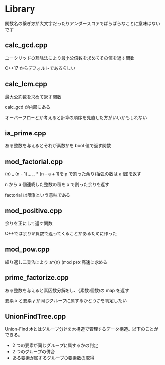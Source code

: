 # Library

関数名の繋ぎ方が大文字だったりアンダースコアでばらばらなことに意味はないです

## calc_gcd.cpp

ユークリッドの互除法により最小公倍数を求めてその値を返す関数

C++17 からデフォルトであるらしい

## calc_lcm.cpp

最大公約数を求めて返す関数

calc_gcd が内部にある

オーバーフローとか考えると計算の順序を見直した方がいいかもしれない

## is_prime.cpp

ある整数を与えるとそれが素数かを bool 値で返す関数

## mod_factorial.cpp

(n) _ (n - 1) _ ... \* (n - a + 1)を p で割った余り(括弧の数は a 個)を返す

n から a 個連続した整数の積を p で割った余りを返す

factorial は階乗という意味である

## mod_positive.cpp

余りを正にして返す関数

C++では余りが負数で返ってくることがあるために作った

## mod_pow.cpp

繰り返し二乗法により a^{n} (mod p)を高速に求める

## prime_factorize.cpp

ある整数を与えると素因数分解をし、{素数:個数}の map を返す

要素 x と要素 y が同じグループに属するかどうかを判定したい

## UnionFindTree.cpp

Union-Find 木とはグループ分けを木構造で管理するデータ構造。以下のことができる。

- 2 つの要素が同じグループに属するかの判定
- 2 つのグループの併合
- ある要素が属するグループの要素数の取得
